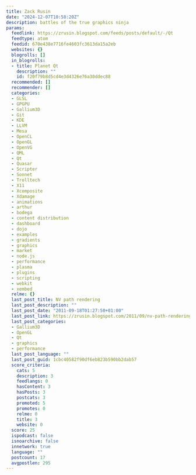 ```yaml
---
title: Zack Rusin
date: "2024-12-07T10:58:20Z"
description: battles of the true graphics ninja
params:
  feedlink: https://zrusin.blogspot.com/feeds/posts/default/-/Qt
  feedtype: atom
  feedid: 670e438e7716fe4603fc3613da15a2eb
  websites: {}
  blogrolls: []
  in_blogrolls:
  - title: Planet Qt
    description: ""
    id: f20f79b8d5cd4e3d4326e76a30ddec88
  recommended: []
  recommender: []
  categories:
  - GLSL
  - GPGPU
  - Gallium3D
  - Git
  - KDE
  - LLVM
  - Mesa
  - OpenCL
  - OpenGL
  - OpenVG
  - QML
  - Qt
  - Quasar
  - Scripter
  - Sonnet
  - Trolltech
  - X11
  - Xcomposite
  - Xdamage
  - animations
  - arthur
  - bodega
  - content distribution
  - dashboard
  - dojo
  - examples
  - gradients
  - graphics
  - market
  - node.js
  - performance
  - plasma
  - plugins
  - scripting
  - webkit
  - xembed
  relme: {}
  last_post_title: NV path rendering
  last_post_description: ""
  last_post_date: "2011-09-18T01:27:50+01:00"
  last_post_link: https://zrusin.blogspot.com/2011/09/nv-path-rendering.html
  last_post_categories:
  - Gallium3D
  - OpenGL
  - Qt
  - graphics
  - performance
  last_post_language: ""
  last_post_guid: 1cbc40582f90df6eb823b590bb2dab57
  score_criteria:
    cats: 5
    description: 3
    feedlangs: 0
    hasContent: 3
    hasPosts: 3
    postcats: 3
    promoted: 5
    promotes: 0
    relme: 0
    title: 3
    website: 0
  score: 25
  ispodcast: false
  isnoarchive: false
  innetwork: true
  language: ""
  postcount: 17
  avgpostlen: 295
---
```


